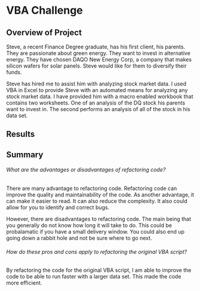 # VBA Challenge

## Overview of Project
Steve, a recent Finance Degree graduate, has his first client, his parents. They are passionate about green energy. They want to invest in alternative energy. They have chosen DAQO New Energy Corp, a company that makes silicon wafers for solar panels. Steve would like for them to diversify their funds. 

Steve has hired me to assist him with analyzing stock market data. I used VBA in Excel to provide Steve with an automated means for analyzing any stock market data. I have provided him with a macro enabled workbook that contains two worksheets. One of an analysis of the DQ stock his parents want to invest in. The second performs an analysis of all of the stock in his data set.

## Results


## Summary

###### What are the advantages or disadvantages of refactoring code?
There are many advantage to refactoring code. Refactoring code can improve the quality and maintainability of the code. As another advantage, it can make it easier to read. It can also reduce the complexity. It also could allow for you to identify and correct bugs.

However, there are disadvantages to refactoring code. The main being that you generally do not know how long it will take to do. This could be probalamatic if you have a small delivery window. You could also end up going down a rabbit hole and not be sure where to go next.

###### How do these pros and cons apply to refactoring the original VBA script?
By refactoring the code for the original VBA script, I am able to improve the code to be able to run faster with a larger data set. This made the code more efficient.

